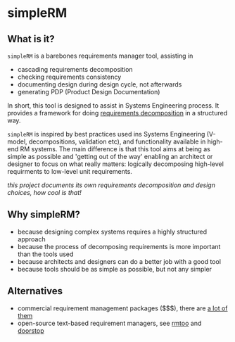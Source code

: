 # simpleRM

## What is it?

`simpleRM` is a barebones requirements manager tool, assisting in 
* cascading requirements decomposition
* checking requirements consistency
* documenting design during design cycle, not afterwards
* generating PDP (Product Design Documentation)

In short, this tool is designed to assist in Systems Engineering process. It provides a framework for doing [requirements decomposition](https://www.ibm.com/developerworks/community/blogs/requirementsmanagement/entry/the_practical_applications_of_traceability_part_1_what_s_really_going_on_when_you_decompose_a_requirement?lang=en)  in a structured way.


`simpleRM` is inspired by best practices used ins Systems Engineering (V-model, decompositions, validation etc), and functionality available in high-end RM systems. The main difference is that this tool aims at being as simple as possible and 'getting out of the way' enabling an architect or designer to focus on what really matters: logically decomposing high-level requirments to low-level unit requirements.

*this project documents its own requirements decomposition and design choices, how cool is that!*

## Why simpleRM?
* because designing complex systems requires a highly structured approach
* because the process of decomposing requirements is more important than the tools used
* because architects and designers can do a better job with a good tool
* because tools should be as simple as possible, but not any simpler


## Alternatives

* commercial requirement management packages ($$$), there are [a lot of them](http://makingofsoftware.com/resources/list-of-rm-tools)
* open-source text-based requirement managers, see [rmtoo](https://github.com/florath/rmtoo) and [doorstop](https://github.com/jacebrowning/doorstop)
